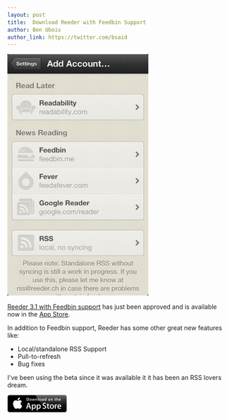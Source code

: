 ```yaml
---
layout: post
title:  Download Reeder with Feedbin Support
author: Ben Ubois
author_link: https://twitter.com/bsaid
---
```


[<img src="/assets/images/2013-04-27/reeder.png" style="max-width: 320px;" />](https://itunes.apple.com/app/reeder/id325502379)

[Reeder 3.1 with Feedbin support](https://itunes.apple.com/app/reeder/id325502379) has just been approved and is available now in the [App Store](https://itunes.apple.com/app/reeder/id325502379).

In addition to Feedbin support, Reeder has some other great new features like:

- Local/standalone RSS Support
- Pull-to-refresh
- Bug fixes

I've been using the beta since it was available it it has been an RSS lovers dream.

[<img src="/assets/images/2013-04-27/icon-download-appstore.svg" style="max-width: 135px; max-height: 40px;" />](https://itunes.apple.com/app/reeder/id325502379)

